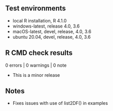 ## Test environments

* local R installation, R 4.1.0
* windows-latest, release 4.0, 3.6
* macOS-latest, devel, release, 4.0, 3.6
* ubuntu 20.04, devel, release, 4.0, 3.6

## R CMD check results

0 errors | 0 warnings | 0 note

* This is a minor release

## Notes

* Fixes issues with use of list2DF() in examples
